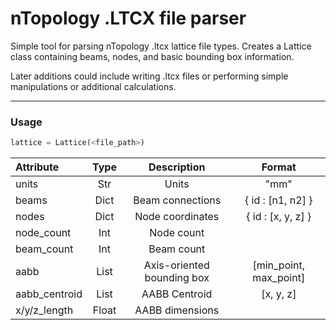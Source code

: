 # nTopology .LTCX file parser

Simple tool for parsing nTopology .ltcx lattice file types. Creates a Lattice class containing beams, nodes, and basic bounding box information. 

Later additions could include writing .ltcx files or performing simple manipulations or additional calculations.

---

### Usage

``` python
lattice = Lattice(<file_path>)
```

| Attribute | Type | Description | Format |
| :--- | :---: | :---: |  :---: | 
| units | Str | Units | "mm" | 
| beams | Dict | Beam connections | { id : [n1, n2] } | 
| nodes | Dict | Node coordinates | { id : [x, y, z] } | 
| node_count | Int | Node count | | 
| beam_count | Int | Beam count | | 
| aabb | List | Axis-oriented bounding box | [min_point, max_point] | 
| aabb_centroid | List | AABB Centroid | [x, y, z] | 
| x/y/z_length | Float | AABB dimensions | | 
